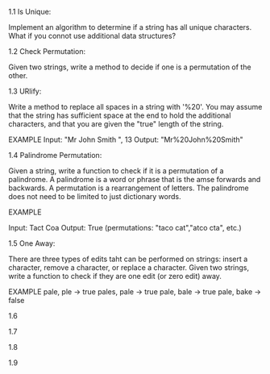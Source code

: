 1.1 Is Unique: 
  
  Implement an algorithm to determine if a string has all unique characters. What if you connot use additional data structures?

1.2 Check Permutation:
  
  Given two strings, write a method to decide if one is a permutation of the other.

1.3 URlify:

  Write a method to replace all spaces in a string with '%20'. You may assume that the string has sufficient space at the end to hold the additional characters, and that you are given the "true" length of the string. 
  
  EXAMPLE
  Input:    "Mr John Smith     ", 13
  Output:   "Mr%20John%20Smith"


1.4 Palindrome Permutation:
  
  Given a string, write a function to check if it is a permutation of a palindrome. A palindrome is a word or phrase that is the amse forwards and backwards. A permutation is a rearrangement of letters. The palindrome does not need to be limited to just dictionary words.

  EXAMPLE

  Input:  Tact Coa
  Output: True (permutations: "taco cat","atco cta", etc.)

1.5 One Away:

  There are three types of edits taht can be performed on strings: insert a character, remove a character, or replace a character. Given two strings, write a function to check if they are one edit (or zero edit) away.

  EXAMPLE
  pale, ple -> true
  pales, pale -> true
  pale, bale -> true
  pale, bake -> false

1.6

1.7

1.8

1.9

